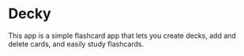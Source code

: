# Decky

This app is a simple flashcard app that lets you create decks, add and delete cards, and easily study flashcards.
